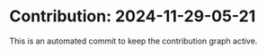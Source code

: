 # Contribution: 2024-11-29-05-21
This is an automated commit to keep the contribution graph active.
